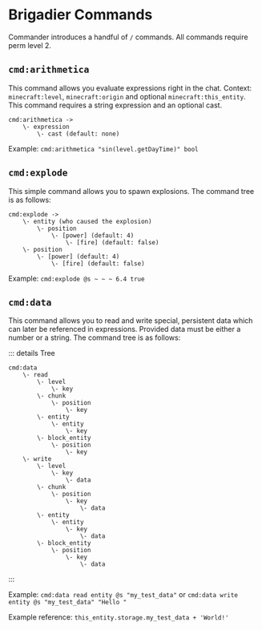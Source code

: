 # Brigadier Commands

Commander introduces a handful of `/` commands. All commands require perm level 2.

## `cmd:arithmetica`

This command allows you evaluate expressions right in the chat. Context: `minecraft:level`, `minecraft:origin` and optional `minecraft:this_entity`. This command requires a string expression and an optional cast.

```
cmd:arithmetica ->
    \- expression
        \- cast (default: none)
```

Example: `cmd:arithmetica "sin(level.getDayTime)" bool`

## `cmd:explode`

This simple command allows you to spawn explosions. The command tree is as follows:

```
cmd:explode ->
    \- entity (who caused the explosion)
        \- position
            \- [power] (default: 4)
                \- [fire] (default: false)
    \- position
        \- [power] (default: 4)
            \- [fire] (default: false)
```

Example: `cmd:explode @s ~ ~ ~ 6.4 true`

## `cmd:data`

This command allows you to read and write special, persistent data which can later be referenced in expressions. Provided data must be either a number or a string. The command tree is as follows:

::: details Tree
```
cmd:data
    \- read
        \- level
            \- key
        \- chunk
            \- position
                \- key
        \- entity
            \- entity
                \- key
        \- block_entity
            \- position
                \- key
    \- write
        \- level
            \- key
                \- data
        \- chunk
            \- position
                \- key
                    \- data
        \- entity
            \- entity
                \- key
                    \- data
        \- block_entity
            \- position
                \- key
                    \- data
```
:::

Example: `cmd:data read entity @s "my_test_data"` or `cmd:data write entity @s "my_test_data" "Hello "`

Example reference: `this_entity.storage.my_test_data + 'World!'`
